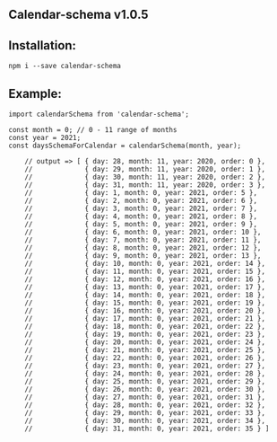 ## Calendar-schema v1.0.5
## Installation:
``` npm i --save calendar-schema ```
## Example:
``````
import calendarSchema from 'calendar-schema';

const month = 0; // 0 - 11 range of months
const year = 2021;
const daysSchemaForCalendar = calendarSchema(month, year);

    // output => [ { day: 28, month: 11, year: 2020, order: 0 },
    //             { day: 29, month: 11, year: 2020, order: 1 },
    //             { day: 30, month: 11, year: 2020, order: 2 },
    //             { day: 31, month: 11, year: 2020, order: 3 },
    //             { day: 1, month: 0, year: 2021, order: 5 },
    //             { day: 2, month: 0, year: 2021, order: 6 },
    //             { day: 3, month: 0, year: 2021, order: 7 },
    //             { day: 4, month: 0, year: 2021, order: 8 },
    //             { day: 5, month: 0, year: 2021, order: 9 },
    //             { day: 6, month: 0, year: 2021, order: 10 },
    //             { day: 7, month: 0, year: 2021, order: 11 },
    //             { day: 8, month: 0, year: 2021, order: 12 },
    //             { day: 9, month: 0, year: 2021, order: 13 },
    //             { day: 10, month: 0, year: 2021, order: 14 },
    //             { day: 11, month: 0, year: 2021, order: 15 },
    //             { day: 12, month: 0, year: 2021, order: 16 },
    //             { day: 13, month: 0, year: 2021, order: 17 },
    //             { day: 14, month: 0, year: 2021, order: 18 },
    //             { day: 15, month: 0, year: 2021, order: 19 },
    //             { day: 16, month: 0, year: 2021, order: 20 },
    //             { day: 17, month: 0, year: 2021, order: 21 },
    //             { day: 18, month: 0, year: 2021, order: 22 },
    //             { day: 19, month: 0, year: 2021, order: 23 },
    //             { day: 20, month: 0, year: 2021, order: 24 },
    //             { day: 21, month: 0, year: 2021, order: 25 },
    //             { day: 22, month: 0, year: 2021, order: 26 },
    //             { day: 23, month: 0, year: 2021, order: 27 },
    //             { day: 24, month: 0, year: 2021, order: 28 },
    //             { day: 25, month: 0, year: 2021, order: 29 },
    //             { day: 26, month: 0, year: 2021, order: 30 },
    //             { day: 27, month: 0, year: 2021, order: 31 },
    //             { day: 28, month: 0, year: 2021, order: 32 },
    //             { day: 29, month: 0, year: 2021, order: 33 },
    //             { day: 30, month: 0, year: 2021, order: 34 },
    //             { day: 31, month: 0, year: 2021, order: 35 } ]
``````
